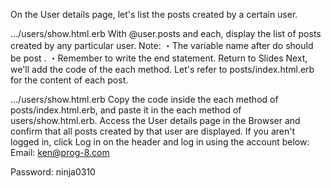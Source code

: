 On the User details page, let's list the posts created by a certain user.
  
.../users/show.html.erb
With @user.posts and each, display the list of posts created by any particular user.
Note:
・The variable name after do should be 
post
.
・Remember to write the end statement.
Return to Slides
Next, we'll add the code of the each method. 
Let's refer to posts/index.html.erb for the content of each post.
  
.../users/show.html.erb
Copy the code inside the each method of posts/index.html.erb, and paste it in the each method of users/show.html.erb.
Access the User details page in the Browser and confirm that all posts created by that user are displayed.
If you aren't logged in, click Log in on the header and log in using the account below:
Email: 
ken@prog-8.com

Password: 
ninja0310
